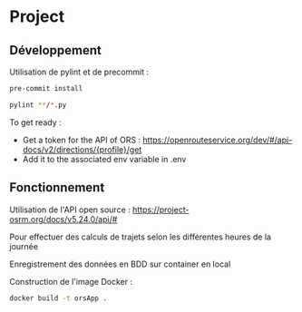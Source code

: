 # Project

## Développement

Utilisation de pylint et de precommit :


```sh
pre-commit install
```
```sh
pylint **/*.py
```

To get ready :
- Get a token for the API of ORS : https://openrouteservice.org/dev/#/api-docs/v2/directions/{profile}/get
- Add it to the associated env variable in .env

## Fonctionnement

Utilisation de l'API open source : https://project-osrm.org/docs/v5.24.0/api/#

Pour effectuer des calculs de trajets selon les différentes heures de la journée

Enregistrement des données en BDD sur container en local

Construction de l'image Docker : 
```sh
docker build -t orsApp .
```